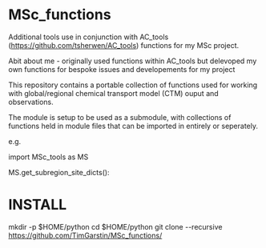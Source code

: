 # MSc_functions
Additional tools use in conjunction with AC_tools (https://github.com/tsherwen/AC_tools) functions for my MSc project. 

Abit about me - originally used functions within AC_tools but delevoped my own functions for bespoke issues and developements for my project 

This repository contains a portable collection of functions used for working with global/regional chemical transport model (CTM) ouput and observations.

The module is setup to be used as a submodule, with collections of functions held in module files that can be imported in entirely or seperately.

e.g.

import MSc_tools as MS

MS.get_subregion_site_dicts():

# INSTALL

mkdir -p $HOME/python
cd $HOME/python
git clone --recursive https://github.com/TimGarstin/MSc_functions/

